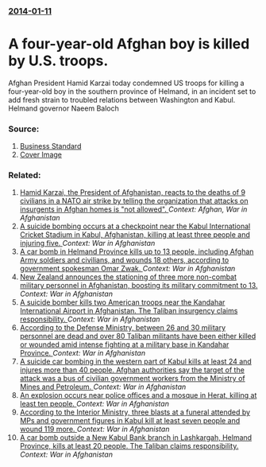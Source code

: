 ### [2014-01-11](/news/2014/01/11/index.md)

# A four-year-old Afghan boy is killed by U.S. troops. 

Afghan President Hamid Karzai today condemned US troops for killing a four-year-old boy in the southern province of Helmand, in an incident set to add fresh strain to troubled relations between Washington and Kabul. Helmand governor Naeem Baloch


### Source:

1. [Business Standard](http://www.business-standard.com/article/pti-stories/killing-of-boy-4-by-us-troops-frays-afghan-ties-further-114011100045_1.html)
1. [Cover Image](http://bsmedia.business-standard.com/include/_mod/site/html5/images/no-meta-preview.jpg)

### Related:

1. [Hamid Karzai, the President of Afghanistan, reacts to the deaths of 9 civilians in a NATO air strike by telling the organization that attacks on insurgents in Afghan homes is "not allowed". ](/news/2011/05/31/hamid-karzai-the-president-of-afghanistan-reacts-to-the-deaths-of-9-civilians-in-a-nato-air-strike-by-telling-the-organization-that-attack.md) _Context: Afghan, War in Afghanistan_
2. [A suicide bombing occurs at a checkpoint near the Kabul International Cricket Stadium in Kabul, Afghanistan, killing at least three people and injuring five. ](/news/2017/09/13/a-suicide-bombing-occurs-at-a-checkpoint-near-the-kabul-international-cricket-stadium-in-kabul-afghanistan-killing-at-least-three-people-a.md) _Context: War in Afghanistan_
3. [A car bomb in Helmand Province kills up to 13 people, including Afghan Army soldiers and civilians, and wounds 18 others, according to government spokesman Omar Zwak. ](/news/2017/08/27/a-car-bomb-in-helmand-province-kills-up-to-13-people-including-afghan-army-soldiers-and-civilians-and-wounds-18-others-according-to-gover.md) _Context: War in Afghanistan_
4. [New Zealand announces the stationing of three more non-combat military personnel in Afghanistan, boosting its military commitment to 13. ](/news/2017/08/25/new-zealand-announces-the-stationing-of-three-more-non-combat-military-personnel-in-afghanistan-boosting-its-military-commitment-to-13.md) _Context: War in Afghanistan_
5. [A suicide bomber kills two American troops near the Kandahar International Airport in Afghanistan. The Taliban insurgency claims responsibility. ](/news/2017/08/2/a-suicide-bomber-kills-two-american-troops-near-the-kandahar-international-airport-in-afghanistan-the-taliban-insurgency-claims-responsibil.md) _Context: War in Afghanistan_
6. [According to the Defense Ministry, between 26 and 30 military personnel are dead and over 80 Taliban militants have been either killed or wounded amid intense fighting at a military base in Kandahar Province. ](/news/2017/07/26/according-to-the-defense-ministry-between-26-and-30-military-personnel-are-dead-and-over-80-taliban-militants-have-been-either-killed-or-wo.md) _Context: War in Afghanistan_
7. [A suicide car bombing in the western part of Kabul kills at least 24 and injures more than 40 people. Afghan authorities say the target of the attack was a bus of civilian government workers from the Ministry of Mines and Petroleum. ](/news/2017/07/24/a-suicide-car-bombing-in-the-western-part-of-kabul-kills-at-least-24-and-injures-more-than-40-people-afghan-authorities-say-the-target-of-t.md) _Context: War in Afghanistan_
8. [An explosion occurs near police offices and a mosque in Herat, killing at least ten people. ](/news/2017/06/6/an-explosion-occurs-near-police-offices-and-a-mosque-in-herat-killing-at-least-ten-people.md) _Context: War in Afghanistan_
9. [According to the Interior Ministry, three blasts at a funeral attended by MPs and government figures in Kabul kill at least seven people and wound 119 more. ](/news/2017/06/3/according-to-the-interior-ministry-three-blasts-at-a-funeral-attended-by-mps-and-government-figures-in-kabul-kill-at-least-seven-people-and.md) _Context: War in Afghanistan_
10. [A car bomb outside a New Kabul Bank branch in Lashkargah, Helmand Province, kills at least 20 people. The Taliban claims responsibility. ](/news/2017/06/22/a-car-bomb-outside-a-new-kabul-bank-branch-in-lashkargah-helmand-province-kills-at-least-20-people-the-taliban-claims-responsibility.md) _Context: War in Afghanistan_
